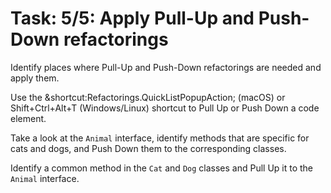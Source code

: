 # Task: 5/5: Apply Pull-Up and Push-Down refactorings

Identify places where Pull-Up and Push-Down refactorings are needed and apply them.

<div class="hint" title="Shortcut for Pull Up and Push Down refactorings">
  Use the &shortcut:Refactorings.QuickListPopupAction; (macOS) or Shift+Ctrl+Alt+T (Windows/Linux) shortcut to Pull Up or Push Down a code element.
</div>

<div class="hint" title="Refactoring Hint">

Take a look at the `Animal` interface, identify methods that are specific for cats and dogs,
and Push Down them to the corresponding classes.

Identify a common method in the `Cat` and `Dog` classes and Pull Up it to the `Animal` interface.
</div>

